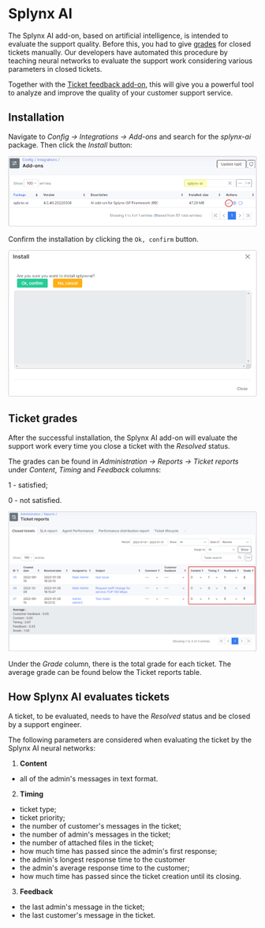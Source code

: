 Splynx AI
================================
The Splynx AI add-on, based on artificial intelligence, is intended to evaluate the support quality. Before this, you had to give [grades](administration/reports/ticket_reports/ticket_reports.md) for closed tickets manually. Our developers have automated this procedure by teaching neural networks to evaluate the support work considering various parameters in closed tickets.

Together with the [Ticket feedback add-on](addons_modules/ticket-feedback/ticket-feedback.md), this will give you a powerful tool to analyze and improve the quality of your customer support service.

## Installation

Navigate to *Config → Integrations → Add-ons* and search for the *splynx-ai* package. Then click the *Install* button:

![install](install.png)

Confirm the installation by clicking the `Ok, confirm` button.

![confirm](confirm.png)

## Ticket grades

After the successful installation, the Splynx AI add-on will evaluate the support work every time you close a ticket with the *Resolved* status.

The grades can be found in *Administration → Reports → Ticket reports* under *Content*, *Timing* and *Feedback* columns:

1 - satisfied;

0 - not satisfied.

![grades](grades.png)

Under the *Grade* column, there is the total grade for each ticket. The average grade can be found below the Ticket reports table.

## How Splynx AI evaluates tickets

A ticket, to be evaluated, needs to have the *Resolved* status and be closed by a support engineer.

The following parameters are considered when evaluating the ticket by the Splynx AI neural networks:

1. **Content**
* all of the admin's messages in text format.

2. **Timing**
* ticket type;
* ticket priority;
* the number of customer's messages in the ticket;
* the number of admin's messages in the ticket;
* the number of attached files in the ticket;
* how much time has passed since the admin's first response;
* the admin's longest response time to the customer
* the admin's average response time to the customer;
* how much time has passed since the ticket creation until its closing.

3. **Feedback**
* the last admin's message in the ticket;
* the last customer's message in the ticket.

